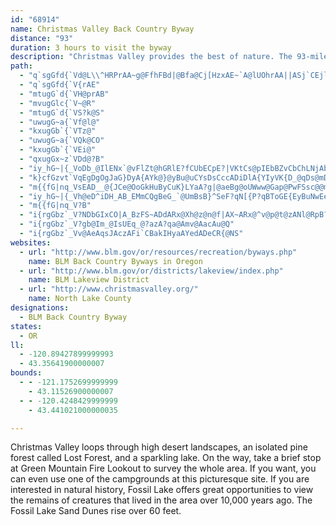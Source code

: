 ```yaml
---
id: "68914"
name: Christmas Valley Back Country Byway
distance: "93"
duration: 3 hours to visit the byway
description: "Christmas Valley provides the best of nature. The 93-mile loop runs through breathtaking high desert landscapes, by Fossil Lake, and up to Lost Forest where you can learn about the prehistoric creatures that once lived there."
path:
  - "q`sgGfd{`Vd@L\\^HRPrAA~g@FfhFBd|@Bfa@Cj[HzxAE~`A@lUOhrAA||ASj`CEjlBShwDOh|@OxGOzBu@lGeYtkBmDhVQvB]|GuBvaAYfT@rCV`Gf@fFrb@djDlA`IdRny@"
  - "q`sgGfd{`V{rAE"
  - "mtugG`d{`VH@prAB"
  - "mvugGlc{`V~@R"
  - "mtugG`d{`VS?k@S"
  - "uwugG~a{`Vf@l@"
  - "kxugGb`{`VTz@"
  - "uwugG~a{`VQk@CO"
  - "kxugGb`{`VEi@"
  - "qxugGx~z`VDd@?B"
  - "iy_hG~|{_VoDb_@IlENx`@vFlZt@hGRlE?fCUbECpE?|VKtCs@pIEbBZvCbChLNjAb@vIj@rDn@hBf@r@hChCl@~@`@jAXpADl@RhHJdBp@zBdBlEbAjDh@dDHzAFfJQlCcAzJH~CrA~DzL~Wz@~B^lAl@dDTfDE`O?hqAc@roARnSCnKHbY[`zDI`BjbArn@fIxEfCvBlJfKfJrIxB`BtHpEjKxFhA`@~AXtHJpp@KfmAR?rvB"
  - "k}cfGzvt`VqEgDgOgJaG}DyA{AYk@}@yBu@uCYsDsCccADiDlA{YIyVK{D_@qDs@mDmPuf@kAqCsBuCmDcDqDyD}[{e@kPqUmAm@wHeBgHeCus@yYyBeAy@s@y@qA_LcRy@_Ce@uB}W}}Ao@_Dm@gB_e@oy@qf@q|@_Ty\\s@kBk@_CqYcpAgDaPsTesAqO_~@i@mCi@kAiAuAy@]y@M{NBw@Rq@d@i@h@wBfD_Aj@e@PwDFoAa@}AsAsEmHiCuEi@wASgBBw~ADyAtIsi@Z{DEyDUsAcO{z@e@eCOg@_@m@YM{wD]oyAQ"
  - "m{{fG|nq_VsEAD__@{JCe@OoGkHuByCuK}LYaA?g|@aeBg@oUWww@Gap@PwFSsc@@m_Ak@g@E_A_@mFoCy@EOl@?~@\\dFZfBS`Ay@bAq@d@yABc@NqDlB[?]Yy@QkDr@kDjCk@~@iAtC}AjBmG`BcCjAcA@SH[f@OfA_@^sCGi@V]l@e@L_A@m@TeDhCOVMrBQ^c@RsBXaD?{AXaEgBkBEiAV]C[EiAo@}A@y@MeAq@i@MSEiA^U?m@_@cAM{@Fm@XkAGm@TmB\\uC?sA_@cACiBj@oCjBsAfB]jBq@fLIhC?vAsCpKWd@q@RcCSwB?{@{@}EIqAN{BiAsBBmBQyBj@}BpA_BLiBMo@NqDdCe@DiAY_@?i@PcAl@s@lAgItDu@j@i@v@_@xA]l@iCxA_At@sBpCcAlBsAxEQXgFjBaDF_AX_CDkEr@_CBwCRkCCq@JiCvA_Cx@e@FaHaAcBo@aHVo@WaCA_BZ_DpAs@p@mD`FuA~@aEfAcA?wFeAiGd@s@AeB]qCLs@A{AXi@XiAfAm@Ro@AsB_@{AgBc@Qs@D_@Xu@PiC^]NeAnA{BrAg@d@cAlBc@XuA@m@McA_Aq@sBw@g@cARk@Xm@p@aAZm@GoCq@g@?k@Xm@d@iBlByB~@cF`DiCxC]v@ShCAhCMzBFhHd@~EDfAEp@]rCU~@}A`D{@~CUfCCjCYrAAlAm@dBKfA?p@`@lBHz@B|@Iz@o@|BYnDoAlEIjAHxBh@rE^nB~AzFbA|Ft@fDxAtJDfAGdBm@pEInBL`JG|@uAnEs@fHe@lCs@~Ae@~@sDrDiBlCgE|He@^c@NcC]mFsBo@?o@^mBd@y@?s@GiAk@oB_@YY]s@{A}AmDmEcBo@e@LaAjBQbHIv@Of@ULYBYOOg@YY_AScBXe@`@Wh@A`@Td@|ArANr@?\\G^a@HiA[gCl@kAYq@g@aA_@yADuEnFcHrJyBzEwDlEO^?l@?h@\\tA?j@Ir@Sr@_@f@sAx@}Dv@eAv@{HRsCKoBs@sAy@i@Ie@P}AlASDuBKyBb@cEDcAKyJFo@O{AkAc@Jy@x@eANmCAyBMiAFiBAcAH_PAmBMy@F}D_AeCPm@XyATkl@M"
  - "iy_hG~|{_Vh@eD^iDH_AB_EMmCQgBeG_`@UmBsB}^SeF?qN[{P?qBToGE{EyBuNwEe]i@mKBaE|D{p@zAot@b@aJl@uKhE_e@NgFKgI]{FO}A_BoHaKkc@i@uD?gCh@kE^gB~AyEh@mBR_BCg@Ok@Y]m@M_~AL}BMe@k@So@EwAHevFIitBhsAJpzA?hcCf@lXf@jEtF`D?xBuFz{AyBbe@h@du@oA"
  - "m{{fG|nq_V?B"
  - "i{rgGbz`_V?NDbGIxCO|A_BzFS~ADdARx@Xh@z@n@f|AX~ARx@^v@p@t@zANl@RpB?pfBj@bCl@jAp@r@vAd@dr@JbGMpDe@`L_DrBD|B`Ad@b@l@z@~ApCjOdZhBnDpExHnErE`ArAjAzCrBpH`EdLp@|AtEhIxCvEbBrAnA^dRxC`F`AfGlDbBj@neBTfGAjEKxeCxAltDxAOhyDIp|@"
  - "i{rgGbz`_V?gb@Im_@IsUEq_@?azA?qa@Amv@AacAu@Q"
  - "i{rgGbz`_Vv@AeAqsJAczAFi`CBakIHyaAYedADeCR{@NS"
websites:
  - url: "http://www.blm.gov/or/resources/recreation/byways.php"
    name: BLM Back Country Byways in Oregon
  - url: "http://www.blm.gov/or/districts/lakeview/index.php"
    name: BLM Lakeview District
  - url: "http://www.christmasvalley.org/"
    name: North Lake County
designations:
  - BLM Back Country Byway
states:
  - OR
ll:
  - -120.89427899999993
  - 43.35641900000007
bounds:
  - - -121.1752699999999
    - 43.11526900000007
  - - -120.4248429999999
    - 43.441021000000035

---
```


Christmas Valley loops through high desert landscapes, an isolated pine forest called Lost Forest, and a sparkling lake. On the way, take a brief stop at Green Mountain Fire Lookout to survey the whole area. If you want, you can even use one of the campgrounds at this picturesque site. If you are interested in natural history, Fossil Lake offers great opportunities to view the remains of creatures that lived in the area over 10,000 years ago. The Fossil Lake Sand Dunes rise over 60 feet.
